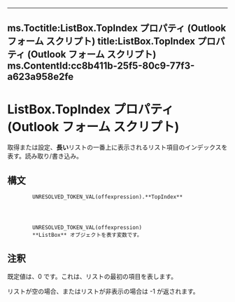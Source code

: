 

---
ms.Toctitle:ListBox.TopIndex プロパティ (Outlook フォーム スクリプト)
title:ListBox.TopIndex プロパティ (Outlook フォーム スクリプト)
ms.ContentId:cc8b411b-25f5-80c9-77f3-a623a958e2fe
---
# ListBox.TopIndex プロパティ (Outlook フォーム スクリプト)




取得または設定、**長い**リストの一番上に表示されるリスト項目のインデックスを表す。読み取り/書き込み。

## 構文

            UNRESOLVED_TOKEN_VAL(offexpression).**TopIndex**




            UNRESOLVED_TOKEN_VAL(offexpression)
            **ListBox** オブジェクトを表す変数です。



## 注釈
既定値は、0 です。これは、リストの最初の項目を表します。



リストが空の場合、またはリストが非表示の場合は -1 が返されます。




